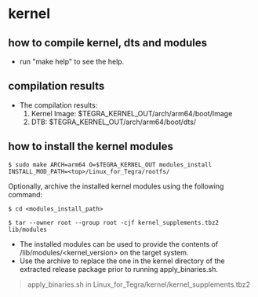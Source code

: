 # kernel

## how to compile kernel, dts and modules

- run "make help" to see the help.

## compilation results

- The compilation results:
  1. Kernel Image: $TEGRA_KERNEL_OUT/arch/arm64/boot/Image
  2. DTB: $TEGRA_KERNEL_OUT/arch/arm64/boot/dts/

## how to install the kernel modules

``` shell
$ sudo make ARCH=arm64 O=$TEGRA_KERNEL_OUT modules_install INSTALL_MOD_PATH=<top>/Linux_for_Tegra/rootfs/
```

Optionally, archive the installed kernel modules using the following command:

``` shell
$ cd <modules_install_path>

$ tar --owner root --group root -cjf kernel_supplements.tbz2 lib/modules
```

- The installed modules can be used to provide the contents of /lib/modules/<kernel_version> on the target system.
- Use the archive to replace the one in the kernel directory of the extracted release package prior to running apply_binaries.sh.

> apply_binaries.sh in Linux_for_Tegra/kernel/kernel_supplements.tbz2

